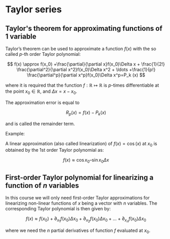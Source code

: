 # Taylor series

## Taylor's theorem for approximating functions of 1 variable

Taylor’s theorem can be used to approximate a function $f(x)$ with the so called $p$-th order Taylor polynomial:

$$
f(x) \approx f(x_0) +\frac{\partial}{\partial x}f(x_0)\Delta x + \frac{1}{2!} \frac{\partial^2}{\partial x^2}f(x_0)\Delta x^2 + \ldots +\frac{1}{p!} \frac{\partial^p}{\partial x^p}f(x_0)\Delta x^p=P_k (x)
$$

where it is required that the function $f: \mathbb{R}\mapsto \mathbb{R}$ is $p$-times differentiable at the point $x_0 \in \mathbb{R}$, and $\Delta x = x-x_0$.

The approximation error is equal to 

$$
R_p(x) = f(x)- P_k (x) 
$$

and is called the remainder term.

Example:

A linear approximation (also called linearization) of $f(x) = \cos(x)$ at $x_0$ is obtained by the 1st order Taylor polynomial as:

$$
f(x) \approx \cos x_0 – \sin x_0 \Delta x
$$

## First-order Taylor polynomial for linearizing a function of $n$ variables

In this course we will only need first-order Taylor approximations for linearizing non-linear functions of $x$ being a vector with $n$ variables. The corresponding Taylor polynomial is then given by:

$$
f(x) \approx f(x_0)  + \partial_{x_1} f(x_0) \Delta x_0+ \partial_{x_2} f(x_0) \Delta x_0+ \ldots + \partial_{x_n} f(x_0) \Delta x_0
$$

where we need the $n$ partial derivatives of function $f$ evaluated at $x_0$.


